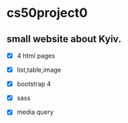# cs50project0

## small website about Kyiv.

- [x] 4 html pages
- [x] list,table,image
- [x] bootstrap 4
- [x] sass
- [x] media query

